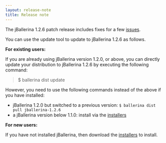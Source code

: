 ```yaml
---
layout: release-note
title: Release note
---
```

The jBallerina 1.2.6 patch release includes fixes for a few [issues](https://github.com/ballerina-platform/ballerina-lang/issues?q=is%3Aissue+milestone%3A%22Ballerina+1.2.6%22+label%3AType%2FBug+is%3Aclosed).

You can use the update tool to update to jBallerina 1.2.6 as follows.

**For existing users:**

If you are already using jBallerina version 1.2.0, or above, you can directly update your distribution to jBallerina 1.2.6 by executing the following command:

> $ ballerina dist update

However, you need to use the following commands instead of the above if you have installed:

- jBallerina 1.2.0 but switched to a previous version: `$ ballerina dist pull jballerina-1.2.6`
- a jBallerina version below 1.1.0: install via the [installers](https://ballerina.io/downloads/)

**For new users:**

If you have not installed jBallerina, then download the [installers](https://ballerina.io/downloads/) to install.
